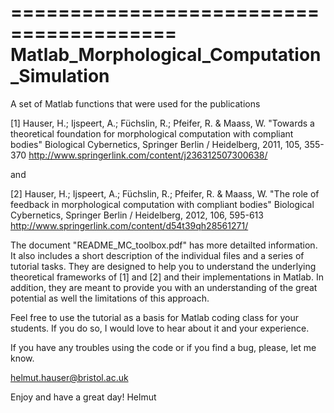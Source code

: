 ========================================
Matlab_Morphological_Computation_Simulation
===========================================

A set of Matlab functions that were used for the publications 

[1] Hauser, H.; Ijspeert, A.; Füchslin, R.; Pfeifer, R. & Maass, W.
"Towards a theoretical foundation for morphological computation with compliant bodies"
Biological Cybernetics, Springer Berlin / Heidelberg, 2011, 105, 355-370 
http://www.springerlink.com/content/j236312507300638/

and

[2] Hauser, H.; Ijspeert, A.; Füchslin, R.; Pfeifer, R. & Maass, W.
"The role of feedback in morphological computation with compliant bodies"
Biological Cybernetics, Springer Berlin / Heidelberg, 2012, 106, 595-613
http://www.springerlink.com/content/d54t39qh28561271/

The document "README_MC_toolbox.pdf" has more detailted information. It also includes a short description of the individual files and a series of tutorial tasks. They are designed to help you to understand the underlying theoretical frameworks of [1] and [2] and their implementations in Matlab. In addition, they are meant to provide you with an understanding of the great potential as well the limitations of this approach.

Feel free to use the tutorial as a basis for Matlab coding class for your students. If you do so, I would love to hear about it and your experience. 

If you have any troubles using the code or if you find a bug, please, let me know.

helmut.hauser@bristol.ac.uk

Enjoy and have a great day!
Helmut
